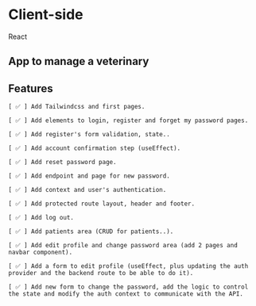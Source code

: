 # Client-side

React

## App to manage a veterinary

## Features

    [ ✅ ] Add Tailwindcss and first pages.

    [ ✅ ] Add elements to login, register and forget my password pages.

    [ ✅ ] Add register's form validation, state..
    
    [ ✅ ] Add account confirmation step (useEffect).
 
    [ ✅ ] Add reset password page.

    [ ✅ ] Add endpoint and page for new password.

    [ ✅ ] Add context and user's authentication.

    [ ✅ ] Add protected route layout, header and footer.

    [ ✅ ] Add log out.

    [ ✅ ] Add patients area (CRUD for patients..).

    [ ✅ ] Add edit profile and change password area (add 2 pages and navbar component).

    [ ✅ ] Add a form to edit profile (useEffect, plus updating the auth provider and the backend route to be able to do it).

    [ ✅ ] Add new form to change the password, add the logic to control the state and modify the auth context to communicate with the API.